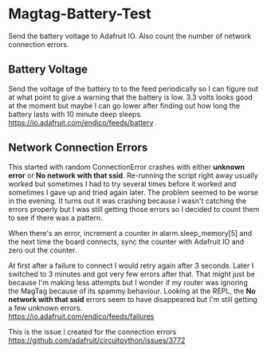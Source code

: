 # Magtag-Battery-Test
Send the battery voltage to Adafruit IO. Also count the number of network connection errors.

## Battery Voltage
Send the voltage of the battery to to the feed periodically so I can figure out at what point to give a warning that the battery is low. 3.3 volts looks good at the moment but maybe I can go lower after finding out how long the battery lasts with 10 minute deep sleeps.  
https://io.adafruit.com/endico/feeds/battery

## Network Connection Errors
This started with random ConnectionError crashes with either **unknown error** or **No network with that ssid**. Re-running the script right away usually worked but sometimes I had to try several times before it worked and sometimes I gave up and tried again later. The problem seemed to be worse in the evening. It turns out it was crashing because I wasn't catching the errors properly but I was still getting those errors so I decided to count them to see if there was a pattern.

When there's an error, increment a counter in alarm.sleep_memory[5] and the next time the board connects, sync the counter with Adafruit IO and zero out the counter.

At first after a failure to connect I would retry again after 3 seconds. Later I switched to 3 minutes and got very few errors after that. That might just be because I'm making less attempts but I wonder if my router was ignoring the MagTag because of its spammy behaviour. Looking at the REPL, the **No network with that ssid** errors seem to have disappeared but I'm still getting a few unknown errors.  
https://io.adafruit.com/endico/feeds/failures

This is the issue I created for the connection errors  
https://github.com/adafruit/circuitpython/issues/3772
